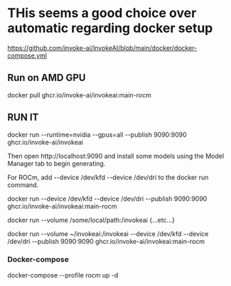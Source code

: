 
# THis seems a good choice over automatic regarding docker setup

https://github.com/invoke-ai/InvokeAI/blob/main/docker/docker-compose.yml


## Run on AMD GPU
docker pull ghcr.io/invoke-ai/invokeai:main-rocm


## RUN IT
docker run --runtime=nvidia --gpus=all --publish 9090:9090 ghcr.io/invoke-ai/invokeai

Then open http://localhost:9090 and install some models using the Model Manager tab to begin generating.

For ROCm, add --device /dev/kfd --device /dev/dri to the docker run command.


docker run --device /dev/kfd --device /dev/dri --publish 9090:9090 ghcr.io/invoke-ai/invokeai:main-rocm

docker run --volume /some/local/path:/invokeai {...etc...}


docker run  --volume ~/invokeai:/invokeai --device /dev/kfd --device /dev/dri --publish 9090:9090 ghcr.io/invoke-ai/invokeai:main-rocm

### Docker-compose
docker-compose --profile rocm up -d